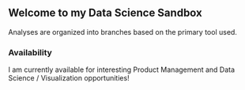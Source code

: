 ## Welcome to my Data Science Sandbox

Analyses are organized into branches based on the primary tool used.

### Availability

I am currently available for interesting Product Management and Data Science / Visualization opportunities!
